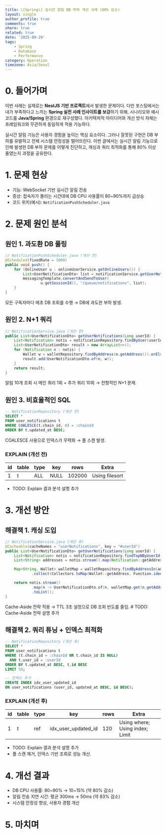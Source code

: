 ```yaml
---
title: \[Spring\] 실시간 알림 DB 부하 개선 사례 (80% 감소)
layout: single
author_profile: true
comments: true
share: true
related: true
date: '2025-09-29'
tags:
    - Spring
    - Database
    - Performance
category: Operation
timezone: Asia/Seoul
---
```


# 0. 들어가며
이번 사례는 실제로는 **NestJS 기반 프로젝트**에서 발생한 문제이다. 다만 포스팅에서는 내가 부족하다고 느끼는 **Spring 실전 사례 인사이트를 보강**하기 위해, 시나리오와 예시 코드를 **Java/Spring** 환경으로 재구성했다. 아키텍처적 아이디어와 개선 방식 자체는 프레임워크와 무관하게 동일하게 적용 가능하다.

실시간 알림 기능은 사용자 경험을 높이는 핵심 요소이다. 그러나 잘못된 구현은 DB 부하를 유발하고 전체 시스템 안정성을 떨어뜨린다. 이번 글에서는 실시간 알림 기능으로 인해 발생한 DB 부하 문제를 어떻게 진단하고, 캐싱과 쿼리 최적화를 통해 80% 이상 줄였는지 과정을 공유한다.

# 1. 문제 현상
- 기능: WebSocket 기반 실시간 알림 전송
- 증상: 접속자가 몰리는 시간대에 DB CPU 사용률이 80~90%까지 급상승
- 코드 위치(예시): `NotificationPushScheduler.java`

# 2. 문제 원인 분석
## 원인 1. 과도환 DB 풀링
```java
// NotificationPushScheduler.java (개선 전)
@Scheduled(fixedRate = 1000)
public void push() {
    for (OnlineUser u : onlineUserService.getOnlineUsers()) {
        List<UserNotificationDto> list = notificationService.getUserNotifications(u.getUserId());
        messagingTemplate.convertAndSendToUser(
                u.getSessionId(), "/queue/notifications", list);
    }
}
```
모든 구독자마다 매초 DB 조회를 수행 → DB에 과도한 부하 발생.

## 원인 2. N+1 쿼리
```java
// NotificationService.java (개선 전)
public List<UserNotificationDto> getUserNotifications(Long userId) {
    List<Notification> notis = notificationRepository.findByUser(userId);
    List<UserNotificationDto> result = new ArrayList<>();
    for (Notification n : notis) {
        Wallet w = walletRepository.findByAddress(n.getAddress()).orElse(null); // N+1 쿼리 발생
        result.add(UserNotificationDto.of(n, w));
    }
    return result;
}
```
알림 10개 조회 시 메인 쿼리 1회 + 추가 쿼리 10회 → 전형적인 N+1 문제.

## 원인 3. 비효율적인 SQL
```sql
-- NotificationRepository (개선 전)
SELECT *
FROM user_notifications t
WHERE COALESCE(t.chain_id, 0) = :chainId
ORDER BY t.updated_at DESC;

```
COALESCE 사용으로 인덱스가 무력화 → 풀 스캔 발생.

### EXPLAIN (개선 전)

| id | table | type | key | rows | Extra |
|----|-------|------|-----|------|-------|
| 1  | t     | ALL  | NULL| 102000 | Using filesort |

- TODO: Explain 결과 분석 설명 추가

# 3. 개선 방안
## 해결책 1. 캐싱 도입
```java
// NotificationService.java (개선 후)
@Cacheable(cacheNames = "userNotifications", key = "#userId")
public List<UserNotificationDto> getUserNotifications(Long userId) {
    List<Notification> notis = notificationRepository.findTopNByUserId(userId, 50);
    List<String> addresses = notis.stream().map(Notification::getAddress).toList();

    Map<String, Wallet> walletMap = walletRepository.findByAddressIn(addresses).stream()
            .collect(Collectors.toMap(Wallet::getAddress, Function.identity()));

    return notis.stream()
            .map(n -> UserNotificationDto.of(n, walletMap.get(n.getAddress())))
            .toList();
}
```
Cache-Aside 전략 적용 → TTL 3초 설정으로 DB 조회 빈도를 줄임.   # TODO: Cache-Aside 전략 설명 추가

## 해결책 2. 쿼리 튜닝 + 인덱스 최적화
```sql
-- NotificationRepository (개선 후)
SELECT *
FROM user_notifications t
WHERE (t.chain_id = :chainId OR t.chain_id IS NULL)
  AND t.user_id = :userId
ORDER BY t.updated_at DESC, t.id DESC
LIMIT 50;
```
```sql
-- 인덱스 추가
CREATE INDEX idx_user_updated_id
ON user_notifications (user_id, updated_at DESC, id DESC);
```
### EXPLAIN (개선 후)

| id | table | type | key | rows | Extra |
|---|---|---|---|---|---|
| 1 | t | ref | idx_user_updated_id | 120 | Using where; Using index; Limit |

- TODO: Explain 결과 분석 설명 추가
- 풀 스캔 제거, 인덱스 기반 조회로 성능 개선.

# 4. 개선 결과
- DB CPU 사용률: 80~90% → 10~15% (약 80% 감소)
- 알림 전송 지연 시간: 평균 300ms → 50ms (약 83% 감소)
- 시스템 안정성 향상, 사용자 경험 개선 

# 5. 마치며